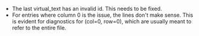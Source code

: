 - The last virtual_text has an invalid id. This needs to be fixed.
- For entries where column 0 is the issue, the lines don't make sense. This is
  evident for diagnostics for (col=0, row=0), which are usually meant to refer
  to the entire file.
